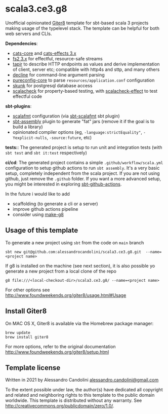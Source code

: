 # scala3.ce3.g8

Unofficial opinionated [Giter8][g8] template for sbt-based scala 3 projects making usage of the typelevel stack. The template can be helpful for both web servers and CLIs. 

**Dependencies**: 
* [cats-core](https://typelevel.org/cats/) and [cats-effects 3.x](https://typelevel.org/cats-effect/)
* [fs2 3.x](https://fs2.io/) for effectful, resource-safe streams 
* [tapir](https://tapir.softwaremill.com/en/latest/) to describe HTTP endpoints as values and derive implementation of client, server etc; compatible with http4s and sttp, and many others 
* [decline](https://ben.kirw.in/decline/) for command-line argument parsing 
* [pureconfig-core](https://pureconfig.github.io/) to parse `resources/application.conf` configuration 
* [skunk](https://github.com/tpolecat/skunk) for postgresql database access 
* [scalacheck](https://www.scalacheck.org/) for property-based testing, with [scalacheck-effect](https://github.com/typelevel/scalacheck-effect) to test effectful code 

**sbt-plugins**:  
* [scalafmt](https://scalameta.org/scalafmt/) configuration (via [sbt-scalafmt](https://github.com/scalameta/sbt-scalafmt) sbt plugin)
* [sbt-assembly](https://github.com/sbt/sbt-assembly) plugin to generate "fat" jars (remove it if the goal is to build a library)
* opinionated compiler options (eg, `-language:strictEquality"`, `-Yexplicit-nulls`, `-source:future`, etc) 

**tests:**: 
The generated project is setup to run unit and integration tests (with `sbt test` and `sbt it:test` respectively) 

**ci/cd**: 
The generated project contains a simple `.github/workflow/scala.yml` configuration to setup github actions to run `sbt assembly`. It's a very basic setup, completely independent from the scala project. If you are not using github, just remove the `.github` folder. If you want a more advanced setup, you might be interested in exploring [sbt-github-actions](https://github.com/djspiewak/sbt-github-actions). 

In the future i would like to add 
* scaffolding (to generate a cli or a server) 
* improve github actions pipeline
* consider using [make-g8](https://github.com/arturopala/make-it-g8)


## Usage of this template

To generate a new project using `sbt` from the code on `main` branch
```
sbt new git@github.com:alessandrocandolini/scala3.ce3.g8.git  --name=<project name>
```

If g8 is installed on the machine (see next section), it is also possible yo generate a new project from a local clone of the repo
```
g8 file:///<local-checkout-dir>/scala3.ce3.g8/ --name=<project name>
```

For other options see http://www.foundweekends.org/giter8/usage.html#Usage

## Install Giter8

On MAC OS X, Giter8 is available via the Homebrew package manager:
```
brew update
brew install giter8
```

For more options, refer to the original documentation http://www.foundweekends.org/giter8/setup.html

Template license
----------------
Written in 2021 by Alessandro Candolini alessandro.candolini@gmail.com

To the extent possible under law, the author(s) have dedicated all copyright and related
and neighboring rights to this template to the public domain worldwide.
This template is distributed without any warranty. See <http://creativecommons.org/publicdomain/zero/1.0/>.

[g8]: http://www.foundweekends.org/giter8/
